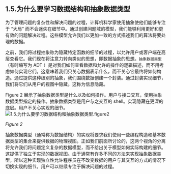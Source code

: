 ## 1.5.为什么要学习数据结构和抽象数据类型

为了管理问题的复杂性和解决问题的过程，计算机科学家使用抽象使他们能够专注于 “大局” 而不会迷失在细节中。通过创建问题域的模型，我们能够利用更好和更有效的问题解决过程。这些模型允许我们以更加一致的方式描述我们的算法将要处理的数据。

之前，我们将过程抽象称为隐藏特定函数的细节的过程，以允许用户或客户端在高层查看它。我们现在将注意力转向类似的思想，即数据抽象的思想。`抽象数据类型`（有时缩写为 ADT ）是对我们如何查看数据和允许的操作的逻辑描述，而不用考虑如何实现它们。这意味着我们只关心数据表示什么，而不关心它最终将如何构造。通过提供这种级别的抽象，我们围绕数据创建一个封装。通过封装实现细节，我们将它们从用户的视图中隐藏。这称为信息隐藏。

Figure 2 展示了抽象数据类型是什么以及如何操作。用户与接口交互，使用抽象数据类型指定的操作。抽象数据类型是用户与之交互的 shell。实现隐藏在更深的底层。用户不关心实现的细节。
![1.5.为什么要学习数据结构和抽象数据类型.figure2](assets/1.5.%E4%B8%BA%E4%BB%80%E4%B9%88%E8%A6%81%E5%AD%A6%E4%B9%A0%E6%95%B0%E6%8D%AE%E7%BB%93%E6%9E%84%E5%92%8C%E6%8A%BD%E8%B1%A1%E6%95%B0%E6%8D%AE%E7%B1%BB%E5%9E%8B.figure2.png)


*Figure 2*

抽象数据类型（通常称为数据结构）的实现将要求我们使用一些编程构造和基本数据类型的集合来提供数据的物理视图。正如我们前面所讨论的，这两个视角的分离将允许我们将问题定义复杂的数据模型，而不给出关于模型如何实际构建的细节。 这提供了独立于实现的数据视图。由于通常有许多不同的方法来实现抽象数据类型，所以这种实现独立性允许程序员在不改变数据的用户与其交互的方式的情况下切换实现的细节。用户可以继续专注于解决问题的过程。

